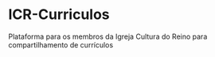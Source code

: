 # ICR-Curriculos
Plataforma para os membros da Igreja Cultura do Reino para compartilhamento de currículos
